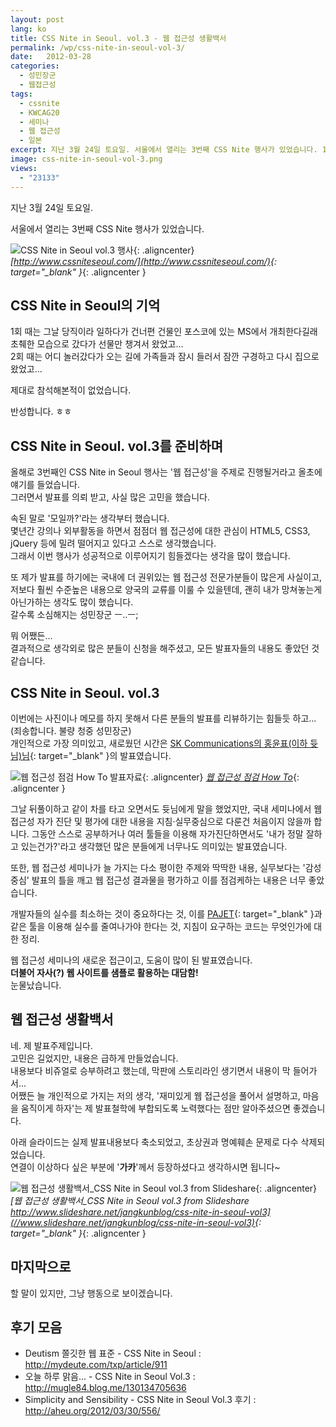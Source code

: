 ```yaml
---
layout: post
lang: ko
title: CSS Nite in Seoul. vol.3 - 웹 접근성 생활백서
permalink: /wp/css-nite-in-seoul-vol-3/
date:   2012-03-28
categories:
  - 성민장군
  - 웹접근성
tags:
  - cssnite
  - KWCAG20
  - 세미나
  - 웹 접근성
  - 일본
excerpt: 지난 3월 24일 토요일. 서울에서 열리는 3번째 CSS Nite 행사가 있었습니다. 1회 때는 그날 당직이라 일하다가 건너편 건물인 포스코에 있는 MS에서 개최한다길래 초췌한 모습으로 갔다가 선물만 챙겨서 왔었고… 2회 때는 어디 놀러갔다가 오는 길에 가족들과 잠시 들러서 잠깐 구경하고 다시 집으로 왔었고… 제대로 참석해본적이 없었습니다. 반성합니다. 올해로 3번째인 CSS Nite in Seoul 행사는 ‘웹 접근성’을 주제로 진행될거라고 올초에 얘기를 들었습니다. 그러면서 발표를 의뢰 받고, 사실 많은 고민을 했습니다. 속된 말로 ‘모일까?’라는 생각부터 했습니다. 몇년간 강의나 외부활동을 하면서 점점더 웹 접근성에 대한 관심이 HTML5 [...]
image: css-nite-in-seoul-vol-3.png
views:
  - "23133"
---
```


지난 3월 24일 토요일.
  
서울에서 열리는 3번째 CSS Nite 행사가 있었습니다.

![CSS Nite in Seoul vol.3 행사](/assets/img/2012/cssnite_1-470x1024.png){: .aligncenter}
*[http://www.cssniteseoul.com/](http://www.cssniteseoul.com/){: target="_blank" }*{: .aligncenter }

## CSS Nite in Seoul의 기억

1회 때는 그날 당직이라 일하다가 건너편 건물인 포스코에 있는 MS에서 개최한다길래 초췌한 모습으로 갔다가 선물만 챙겨서 왔었고...  
2회 때는 어디 놀러갔다가 오는 길에 가족들과 잠시 들러서 잠깐 구경하고 다시 집으로 왔었고...

제대로 참석해본적이 없었습니다.

반성합니다. ㅎㅎ

## CSS Nite in Seoul. vol.3를 준비하며

올해로 3번째인 CSS Nite in Seoul 행사는 '웹 접근성'을 주제로 진행될거라고 올초에 얘기를 들었습니다.  
그러면서 발표를 의뢰 받고, 사실 많은 고민을 했습니다.

속된 말로 '모일까?'라는 생각부터 했습니다.  
몇년간 강의나 외부활동을 하면서 점점더 웹 접근성에 대한 관심이 HTML5, CSS3, jQuery 등에 밀려 떨어지고 있다고 스스로 생각했습니다.  
그래서 이번 행사가 성공적으로 이루어지기 힘들겠다는 생각을 많이 했습니다.

또 제가 발표를 하기에는 국내에 더 권위있는 웹 접근성 전문가분들이 많은게 사실이고, 저보다 훨씬 수준높은 내용으로 양국의 교류를 이룰 수 있을텐데, 괜히 내가 망쳐놓는게 아닌가하는 생각도 많이 했습니다.  
갈수록 소심해지는 성민장군 ㅡ..ㅡ;

뭐 어쨌든...  
결과적으로 생각외로 많은 분들이 신청을 해주셨고, 모든 발표자들의 내용도 좋았던 것 같습니다.

## CSS Nite in Seoul. vol.3

이번에는 사진이나 메모를 하지 못해서 다른 분들의 발표를 리뷰하기는 힘들듯 하고... (죄송합니다. 불량 청중 성민장군)  
개인적으로 가장 의미있고, 새로웠던 시간은 [SK Communications의 홍윤표(이하 듓님)님](http://mydeute.com/){: target="_blank" }의 발표였습니다.

![웹 접근성 점검 How To 발표자료](/assets/img/2012/cssnite_2.png){: .aligncenter}
*[웹 접근성 점검 How To](http://mydeute.com/txp/article/911)*{: .aligncenter }

그날 뒤풀이하고 같이 차를 타고 오면서도 듓님에게 말을 했었지만, 국내 세미나에서 웹 접근성 자가 진단 및 평가에 대한 내용을 지침·실무중심으로 다룬건 처음이지 않을까 합니다. 그동안 스스로 공부하거나 여러 툴들을 이용해 자가진단하면서도 '내가 정말 잘하고 있는건가?'라고 생각했던 많은 분들에게 너무나도 의미있는 발표였습니다.
  
또한, 웹 접근성 세미나가 늘 가지는 다소 평이한 주제와 딱딱한 내용, 실무보다는 '감성중심' 발표의 틀을 깨고 웹 접근성 결과물을 평가하고 이를 점검케하는 내용은 너무 좋았습니다.

개발자들의 실수를 최소하는 것이 중요하다는 것, 이를 [PAJET](http://mydeute.com/was/pajet.html){: target="_blank" }과 같은 툴을 이용해 실수를 줄여나가야 한다는 것, 지침이 요구하는 코드는 무엇인가에 대한 정리.

웹 접근성 세미나의 새로운 접근이고, 도움이 많이 된 발표였습니다.  
**더불어 자사(?) 웹 사이트를 샘플로 활용하는 대담함!**  
눈물났습니다.

## 웹 접근성 생활백서

네. 제 발표주제입니다.  
고민은 길었지만, 내용은 급하게 만들었습니다.  
내용보다 비쥬얼로 승부하려고 했는데, 막판에 스토리라인 생기면서 내용이 막 들어가서...  
어쨌든 늘 개인적으로 가지는 저의 생각, '재미있게 웹 접근성을 풀어서 설명하고, 마음을 움직이게 하자'는 제 발표철학에 부합되도록 노력했다는 점만 알아주셨으면 좋겠습니다.

아래 슬라이드는 실제 발표내용보다 축소되었고, 초상권과 명예훼손 문제로 다수 삭제되었습니다.  
연결이 이상하다 싶은 부분에 '**가카**'께서 등장하셨다고 생각하시면 됩니다~

![웹 접근성 생활백서_CSS Nite in Seoul vol.3 from Slideshare](/assets/img/2012/css-nite-in-seoul-vol3-1-638.jpg){: .aligncenter}
*[웹 접근성 생활백서_CSS Nite in Seoul vol.3 from Slideshare  
http://www.slideshare.net/jangkunblog/css-nite-in-seoul-vol3](//www.slideshare.net/jangkunblog/css-nite-in-seoul-vol3){: target="_blank" }*{: .aligncenter }



## 마지막으로

할 말이 있지만, 그냥 행동으로 보이겠습니다.

## 후기 모음

  * Deutism 쫄깃한 웹 표준 - CSS Nite in Seoul : <http://mydeute.com/txp/article/911>
  * 오늘 하루 맑음... - CSS Nite in Seoul Vol.3 : <http://mugle84.blog.me/130134705636>
  * Simplicity and Sensibility - CSS Nite in Seoul Vol.3 후기 : <http://aheu.org/2012/03/30/556/>